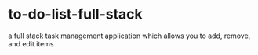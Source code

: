 # to-do-list-full-stack
a full stack task management application which allows you to add, remove, and edit items
